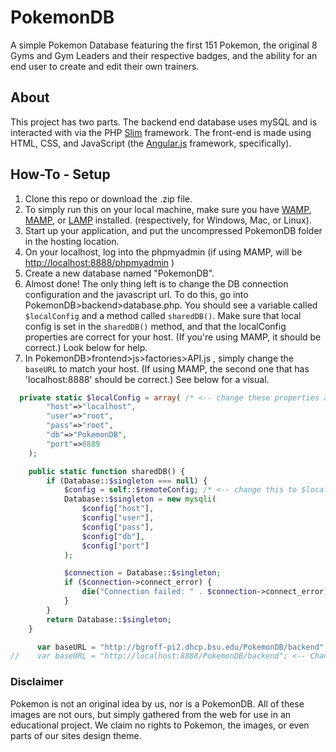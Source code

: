 # PokemonDB
A simple Pokemon Database featuring the first 151 Pokemon, the original 8 Gyms and Gym Leaders and their respective badges, and the ability for an end user to create and edit their own trainers.

## About

This project has two parts. The backend end database uses mySQL and is interacted with via the PHP [Slim](http://www.slimframework.com/) framework. The front-end is made using HTML, CSS, and JavaScript  (the [Angular.js](https://angularjs.org/) framework, specifically).

## How-To - Setup
1. Clone this repo or download the .zip file.
2. To simply run this on your local machine, make sure you have [WAMP](https://www.mamp.info/en/downloads/), [MAMP](https://www.mamp.info/en/downloads/), or [LAMP](https://www.digitalocean.com/community/tutorials/how-to-install-linux-apache-mysql-php-lamp-stack-on-ubuntu-14-04) installed. (respectively, for Windows, Mac, or Linux).
3. Start up your application, and put the uncompressed PokemonDB folder in the hosting location.
4. On your localhost, log into the phpmyadmin (if using MAMP, will be [http://localhost:8888/phpmyadmin](http://localhost:8888/phpmyadmin) )
5. Create a new database named "PokemonDB".
6. Almost done! The only thing left is to change the DB connection configuration and the javascript url. To do this, go into PokemonDB>backend>database.php. You should see a variable called `$localConfig` and a method called `sharedDB()`. Make sure that local config is set in the `sharedDB()` method, and that the localConfig properties are correct for your host. (If you're using MAMP, it should be correct.) Look below for help.
7. In PokemonDB>frontend>js>factories>API.js , simply change the `baseURL` to match your host. (If using MAMP, the second one that has 'localhost:8888' should be correct.) See below for a visual.

``` PHP
  private static $localConfig = array( /* <-- change these properties as needed */
        "host"=>"localhost",
        "user"=>"root",
        "pass"=>"root",
        "db"=>"PokemonDB",
        "port"=>8889
    );

    public static function sharedDB() {
        if (Database::$singleton === null) {
            $config = self::$remoteConfig; /* <-- change this to $localConfig */
            Database::$singleton = new mysqli(
                $config["host"],
                $config["user"],
                $config["pass"],
                $config["db"],
                $config["port"]
            );

            $connection = Database::$singleton;
            if ($connection->connect_error) {
                die("Connection failed: " . $connection->connect_error);
            }
        }
        return Database::$singleton;
    }
```

```JavaScript
      var baseURL = "http://bgroff-pi2.dhcp.bsu.edu/PokemonDB/backend";
//    var baseURL = "http://localhost:8888/PokemonDB/backend"; <-- Change this one and reverse the commenting on these.

```

### Disclaimer

Pokemon is not an original idea by us, nor is a PokemonDB. All of these images are not ours, but simply gathered from the web for use in an educational project. We claim no rights to Pokemon, the images, or even parts of our sites design theme. 
